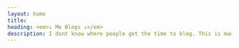 ```yaml
---
layout: home
title:
heading: <em>↓ Me Blogs ↓</em>
description: I dont know where people get the time to blog. This is madness!.
---
```

